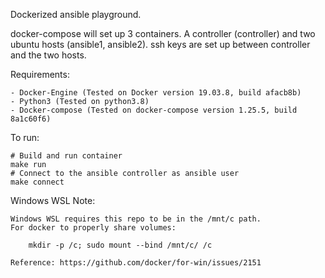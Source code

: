 Dockerized ansible playground. 

docker-compose will set up 3 containers.
A controller (controller) and two ubuntu hosts (ansible1, ansible2).
ssh keys are set up between controller and the two hosts.


Requirements:

    - Docker-Engine (Tested on Docker version 19.03.8, build afacb8b)
    - Python3 (Tested on python3.8)
    - Docker-compose (Tested on docker-compose version 1.25.5, build 8a1c60f6)

To run:

    # Build and run container
    make run
    # Connect to the ansible controller as ansible user
    make connect 

Windows WSL Note:

    Windows WSL requires this repo to be in the /mnt/c path.
    For docker to properly share volumes:

        mkdir -p /c; sudo mount --bind /mnt/c/ /c
        
    Reference: https://github.com/docker/for-win/issues/2151
